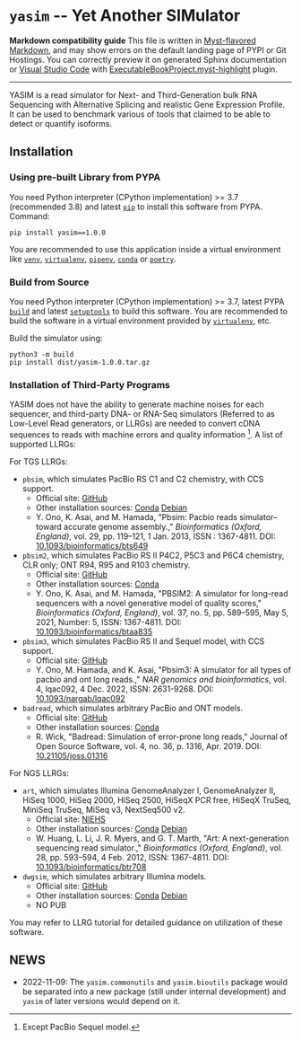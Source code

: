 # `yasim` -- Yet Another SIMulator

**Markdown compatibility guide** This file is written in [Myst-flavored Markdown](https://myst-parser.readthedocs.io/), and may show errors on the default landing page of PYPI or Git Hostings. You can correctly preview it on generated Sphinx documentation or [Visual Studio Code](https://code.visualstudio.com) with [ExecutableBookProject.myst-highlight](https://marketplace.visualstudio.com/items?itemName=ExecutableBookProject.myst-highlight) plugin.

---

YASIM is a read simulator for Next- and Third-Generation bulk RNA Sequencing with Alternative Splicing and realistic Gene Expression Profile. It can be used to benchmark various of tools that claimed to be able to detect or quantify isoforms.

## Installation

### Using pre-built Library from PYPA

You need Python interpreter (CPython implementation) >= 3.7 (recommended 3.8) and latest [`pip`](https://pip.pypa.io/) to install this software from PYPA. Command:

```shell
pip install yasim==1.0.0
```

You are recommended to use this application inside a virtual environment like [`venv`](https://docs.python.org/3/library/venv.html), [`virtualenv`](https://virtualenv.pypa.io), [`pipenv`](https://pipenv.pypa.io), [`conda`](https://conda.io) or [`poetry`](https://python-poetry.org).

### Build from Source

You need Python interpreter (CPython implementation) >= 3.7, latest PYPA [`build`](https://pypa-build.readthedocs.io) and latest [`setuptools`](https://setuptools.pypa.io/) to build this software. You are recommended to build the software in a virtual environment provided by [`virtualenv`](https://virtualenv.pypa.io), etc.

Build the simulator using:

```shell
python3 -m build
pip install dist/yasim-1.0.0.tar.gz
```

### Installation of Third-Party Programs

YASIM does not have the ability to generate machine noises for each sequencer, and third-party DNA- or RNA-Seq simulators (Referred to as Low-Level Read generators, or LLRGs) are needed to convert cDNA sequences to reads with machine errors and quality information [^qual]. A list of supported LLRGs:

For TGS LLRGs:

- `pbsim`, which simulates PacBio RS C1 and C2 chemistry, with CCS support.
  - Official site: [GitHub](https://github.com/yukiteruono/pbsim)
  - Other installation sources: [Conda](https://anaconda.org/bioconda/pbsim) [Debian](https://packages.debian.org/stable/pbsim)
  - Y. Ono, K. Asai, and M. Hamada, "Pbsim: Pacbio reads simulator–toward accurate genome assembly.," _Bioinformatics (Oxford, England)_, vol. 29, pp. 119–121, 1 Jan. 2013, ISSN : 1367-4811. DOI: [10.1093/bioinformatics/bts649](https://doi.org/10.1093/bioinformatics/bts649)
- `pbsim2`, which simulates PacBio RS II P4C2, P5C3 and P6C4 chemistry, CLR only; ONT R94, R95 and R103 chemistry.
  - Official site: [GitHub](https://github.com/yukiteruono/pbsim2)
  - Other installation sources: [Conda](https://anaconda.org/bioconda/pbsim2)
  - Y. Ono, K. Asai, and M. Hamada, "PBSIM2: A simulator for long-read sequencers with a novel generative model of quality scores," _Bioinformatics (Oxford, England)_, vol. 37, no. 5, pp. 589–595, May 5, 2021, Number: 5, ISSN: 1367-4811. DOI: [10.1093/bioinformatics/btaa835](https://doi.org/10.1093/bioinformatics/btaa835)
- `pbsim3`, which simulates PacBio RS II and Sequel model, with CCS support.
  - Official site: [GitHub](https://github.com/yukiteruono/pbsim3)
  -  Y. Ono, M. Hamada, and K. Asai, "Pbsim3: A simulator for all types of pacbio and ont long reads.," _NAR genomics and bioinformatics_, vol. 4, lqac092, 4 Dec. 2022, ISSN: 2631-9268. DOI: [10.1093/nargab/lqac092](https://doi.org/10.1093/nargab/lqac092)
- `badread`, which simulates arbitrary PacBio and ONT models.
  - Official site: [GitHub](https://github.com/rrwick/Badread)
  - Other installation sources: [Conda](https://anaconda.org/bioconda/badread)
  - R. Wick, "Badread: Simulation of error-prone long reads," Journal of Open Source Software, vol. 4, no. 36, p. 1316, Apr. 2019. DOI: [10.21105/joss.01316](https://doi.org/10.21105/joss.01316)

For NGS LLRGs:

- `art`, which simulates Illumina GenomeAnalyzer I, GenomeAnalyzer II, HiSeq 1000, HiSeq 2000, HiSeq 2500, HiSeqX PCR free, HiSeqX TruSeq, MiniSeq TruSeq, MiSeq v3, NextSeq500 v2.
  - Official site: [NIEHS](https://www.niehs.nih.gov/research/resources/software/biostatistics/art/index.cfm)
  - Other installation sources: [Conda](https://anaconda.org/bioconda/art) [Debian](https://packages.debian.org/stable/art-nextgen-simulation-tools)
  - W. Huang, L. Li, J. R. Myers, and G. T. Marth, "Art: A next-generation sequencing read simulator.," _Bioinformatics (Oxford, England)_, vol. 28, pp. 593–594, 4 Feb. 2012, ISSN: 1367-4811. DOI: [10.1093/bioinformatics/btr708](https://doi.org/10.1093/bioinformatics/btr708)
- `dwgsim`, which simulates arbitrary Illumina models.
  - Official site: [GitHub](https://github.com/nh13/DWGSIM)
  - Other installation sources: [Conda](https://anaconda.org/bioconda/dwgsim) [Debian](https://packages.debian.org/stable/dwgsim)
  - NO PUB

You may refer to LLRG tutorial for detailed guidance on utilization of these software.

[^qual]: Except PacBio Sequel model.

## NEWS

- 2022-11-09: The `yasim.commonutils` and `yasim.bioutils` package would be separated into a new package (still under internal development) and `yasim` of later versions would depend on it.
